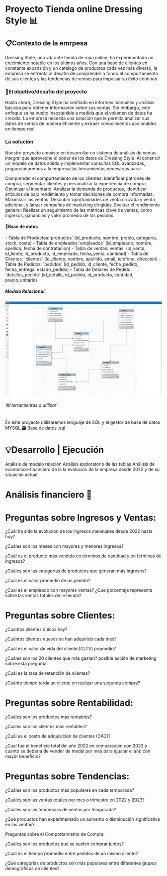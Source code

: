<h1>Proyecto Tienda online Dressing Style 📊⁣ </h1>

<h2>📋Contexto de la emrpesa </h2> 
Dressing Style, una vibrante tienda de ropa online, ha experimentado un crecimiento notable en los últimos años. 
Con una base de clientes en constante expansión y un catálogo de productos cada vez más diverso,
la empresa se enfrenta al desafío de comprender a fondo el comportamiento de sus clientes y las tendencias de ventas para impulsar su éxito continuo. 

<h3>🎯El objetivo/desafio del proyecto </h3> 
Hasta ahora, Dressing Style ha confiado en informes manuales y análisis básicos para obtener información sobre sus ventas. 
Sin embargo, este enfoque se ha vuelto insostenible a medida que el volumen de datos ha crecido. 
La empresa necesita una solución que le permita analizar sus datos de ventas de manera eficiente y extraer conocimientos accionables en tiempo real.

<h3> La solución </h3>

Nuestro proyecto consiste en desarrollar un sistema de análisis de ventas integral que aproveche el poder de los datos de Dressing Style. 
Al construir un modelo de datos sólido y implementar consultas SQL avanzadas, proporcionaremos a la empresa las herramientas necesarias para:

Comprender el comportamiento de los clientes: Identificar patrones de compra, segmentar clientes y personalizar la experiencia de compra.
Optimizar el inventario: Analizar la demanda de productos, identificar artículos de bajo rendimiento y tomar decisiones de compra informadas.
Maximizar las ventas: Descubrir oportunidades de venta cruzada y venta adicional, y lanzar campañas de marketing dirigidas.
Evaluar el rendimiento general: Realizar un seguimiento de las métricas clave de ventas, como ingresos, ganancias y valor promedio de los pedidos.

<h4>📝Base de datos </h4> 
- Tabla de Productos:`productos` (id_producto, nombre, precio, categoría, stock, coste)
- Tabla de empleados:`empleados` (id_empleado, nombre, apellido, fecha de contratacion)
- Tabla de ventas:`ventas` (id_venta, id_liente, id_producto, id_empleado, fecha_venta, cantidad)
- Tabla de Clientes: `clientes` (id_cliente, nombre, apellido, email, telefono, direccion)
- Tabla de Pedidos: `pedidos` (id_pedido, id_cliente, fecha_pedido, fecha_entrega, estado_pedido)
- Tabla de Detalles de Pedido: `detalles_pedido` (id_detalle, id_pedido, id_producto, cantidad, precio_unitario)

<h5> Modelo Relacional: </h5>

![Modelo Relacional](https://github.com/Fersolbar/Dressing-Style_SQL/blob/main/modelo%20relacional%20de%20base%20de%20datos%20de%20dressing_style.png)


<h6> 🛠️Herramientas a utilizar  </h6>  En este proyecto utilizaremos lenguaje de SQL y el gestor de base de datos MYSQL 🗃️ Base de datos .sql

# 💡Desarrollo | Ejecución

Análisis de modelo relación
Análisis exploratorio de las tablas
Análisis de economico-financiero de la la evolución de la empresa desde 2022 y de su situación actual.

# Análisis financiero 💸

# Preguntas sobre Ingresos y Ventas:

¿Cuál ha sido la evolución de los ingresos mensuales desde 2022 hasta hoy?

¿Cuáles son los meses con mayores y menores ingresos?

¿Cuál es el producto más vendido en términos de cantidad y en términos de ingresos?

¿Cuáles son las categorías de productos que generan más ingresos?

¿Cuál es el valor promedio de un pedido?

¿Cual es el empleado con mayores ventas? ¿Que porcentaje representa sobre las ventas totales de le tienda?

# Preguntas sobre Clientes:

¿Cuantos clientes únicos hay?

¿Cuántos clientes nuevos se han adquirido cada mes?

¿Cuál es el valor de vida del cliente (CLTV) promedio?

¿Cuáles son los 20 clientes que más gastan? posible acción de marketing sobre esta pregunta.

¿Cuál es la tasa de retención de clientes?

¿Cuánto tiempo tarda un cliente en realizar una segunda compra?

# Preguntas sobre Rentabilidad:

¿Cuáles son los productos más rentables?

¿Cuáles son los clientes más rentables?

¿Cuál es el costo de adquisición de clientes (CAC)?

¿Cual fue el beneficio total del año 2022 en comparación con 2023 y cuanto se deberia de vender de medai por mes para igualar el año con mayor beneficio?

# Preguntas sobre Tendencias:

¿Cuáles son los productos más populares en cada temporada?

¿Cuáles son las ventas totales por mes o trimestre en 2022 y 2023?

¿Cuáles son las tendencias de ventas por temporada?

¿Qué productos han experimentado un aumento o disminución significativa en las ventas?

Preguntas sobre el Comportamiento de Compra:

¿Cuáles son los productos que se suelen comprar juntos?

¿Cuál es el tiempo promedio entre pedidos de un mismo cliente?

¿Qué categorías de productos son más populares entre diferentes grupos demográficos de clientes?









